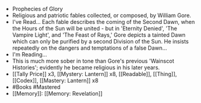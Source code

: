 - Prophecies of Glory
- Religious and patriotic fables collected, or composed, by William Gore.
- I've Read...
  Each fable describes the coming of the Second Dawn, when the Hours of the Sun will be united - but in 'Eternity Denied', 'The Vampire Light', and 'The Feast of Rays,' Gore depicts a tainted Dawn which can only be purified by a second Division of the Sun. He insists repeatedly on the dangers and temptations of a false Dawn...
- I'm Reading...
- This is much more sober in tone than Gore's previous 'Wainscot Histories'; evidently he became religious in his later years.
- [[Tally Price]] x3, [[Mystery: Lantern]] x8, [[Readable]], [[Thing]], [[Codex]], [[Mastery: Lantern]] x8
- #Books #Mastered
- [[Memory]]: [[Memory: Revelation]]